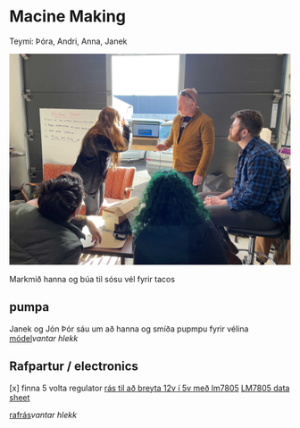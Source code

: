 # Macine Making

Teymi: Þóra, Andri, Anna, Janek

![Undirbúningur](<../img/Machine making/Machinemaking1.jpg>)

Markmið hanna og búa til sósu vél fyrir tacos

## pumpa

Janek og Jón Þór sáu um að hanna og smíða pupmpu fyrir vélina
[módel]()*vantar hlekk*

## Rafpartur / electronics

[x] finna 5 volta regulator
[rás til að breyta 12v í 5v með lm7805](https://www.circuits-diy.com/12v-to-5v-converter-using-lm7805-ic-power-supply/)
[LM7805 data sheet](https://www.sparkfun.com/datasheets/Components/LM7805.pdf)

[rafrás]()*vantar hlekk*